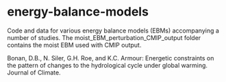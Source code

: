 # energy-balance-models

Code and data for various energy balance models (EBMs) accompanying a number of studies. The moist_EBM_perturbation_CMIP_output folder contains the moist EBM used with CMIP output.
  
Bonan, D.B., N. Siler, G.H. Roe, and K.C. Armour: Energetic constraints on the pattern of changes to the hydrological cycle under global warming. Journal of Climate.
